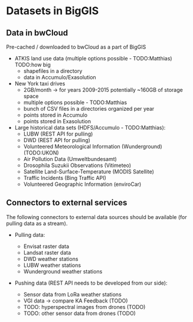 # Datasets in BigGIS

## Data in bwCloud

Pre-cached / downloaded to bwCloud as a part of BigGIS

  - ATKIS land use data (multiple options possible - TODO:Matthias) TODO:how big
    - shapefiles in a directory
    - data in Accumulo/Exasolution
  - New York taxi drives
    - 2GB/month -> for years 2009-2015 potentially ~160GB of storage space
    - multiple options possible - TODO:Matthias
    - bunch of CSV files in a directories organized per year
    - points stored in Accumulo
    - points stored in Exasolution
- Large historical data sets (HDFS/Accumulo - TODO:Matthias):
  - LUBW (REST API for pulling)
  - DWD (REST API for pulling)
  - Volunteered Meteorological Information (Wunderground) (TODO:UKON)
  - Air Pollution Data (Umweltbundesamt) 
  - Drosophila Suzukii Observations (Vitimeteo)
  - Satellite Land-Surface-Temperature (MODIS Satellite)
  - Traffic Incidents (Bing Traffic API)
  - Volunteered Geographic Information (enviroCar)

## Connectors to external services
The following connectors to external data sources should be available (for pulling data as a stream).

- Pulling data:
  - Envisat raster data
  - Landsat raster data
  - DWD weather stations
  - LUBW weather stations
  - Wunderground weather stations

- Pushing data (REST API needs to be developed from our side):
  - Sensor data from LoRa weather stations
  - VGI data -> compare KA Feedback (TODO)
  - TODO: hyperspectral images from drones (TODO)
  - TODO: other sensor data from drones (TODO)
